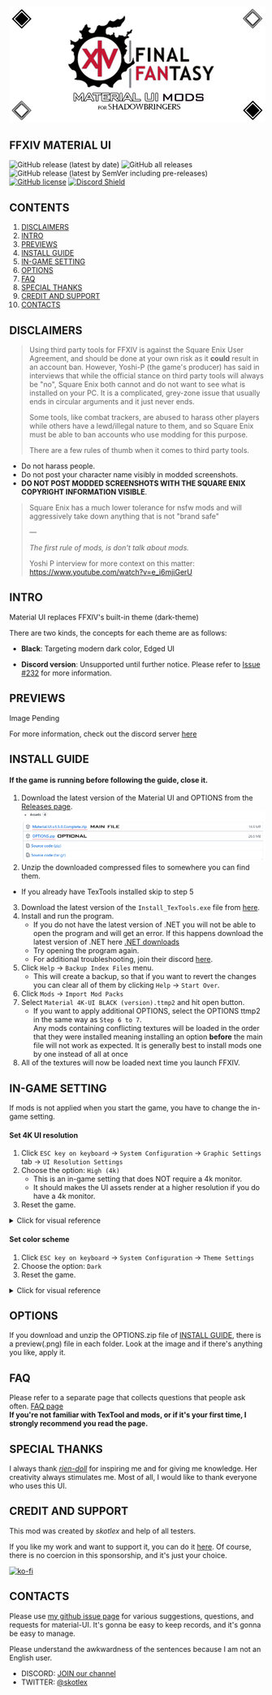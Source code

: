 ![logo](ModPacks/Resources/Preview/github_logo_new.png)

## FFXIV MATERIAL UI
![GitHub release (latest by date)](https://img.shields.io/github/v/release/skotlex/ffxiv-material-ui) ![GitHub all releases](https://img.shields.io/github/downloads/skotlex/ffxiv-material-ui/total) ![GitHub release (latest by SemVer including pre-releases)](https://img.shields.io/github/downloads-pre/skotlex/ffxiv-material-ui/latest/total) [![GitHub license](https://img.shields.io/github/license/skotlex/ffxiv-material-ui)](https://github.com/skotlex/ffxiv-material-ui/blob/master/LICENSE) [![Discord Shield](https://discordapp.com/api/guilds/838030043518599228/widget.png?style=shield)](https://discord.gg/T5sWUpgNPD)

## CONTENTS
1. [DISCLAIMERS](#disclaimers)
2. [INTRO](#intro)
3. [PREVIEWS](#previews)
4. [INSTALL GUIDE](#install-guide)
5. [IN-GAME SETTING](#in-game-setting)
6. [OPTIONS](#options)
7. [FAQ](#faq)
8. [SPECIAL THANKS](#special-thanks)
9. [CREDIT AND SUPPORT](#credit-and-support)
10. [CONTACTS](#contacts)

## DISCLAIMERS
>Using third party tools for FFXIV is against the Square Enix User Agreement, and should be done at your own risk as it __could__ result in an account ban. However, Yoshi-P (the game's producer) has said in interviews that while the official stance on third party tools will always be "no", Square Enix both cannot and do not want to see what is installed on your PC. It is a complicated, grey-zone issue that usually ends in circular arguments and it just never ends.
>
>Some tools, like combat trackers, are abused to harass other players while others have a lewd/illegal nature to them, and so Square Enix must be able to ban accounts who use modding for this purpose.
>
>There are a few rules of thumb when it comes to third party tools.
* Do not harass people.
* Do not post your character name visibly in modded screenshots.
* __DO NOT POST MODDED SCREENSHOTS WITH THE SQUARE ENIX COPYRIGHT INFORMATION VISIBLE__.
>
>Square Enix has a much lower tolerance for nsfw mods and will aggressively take down anything that is not "brand safe"
>
>—
>
><i>The first rule of mods, is don't talk about mods.</i>
>
>Yoshi P interview for more context on this matter: https://www.youtube.com/watch?v=e_i6mjiGerU

## INTRO
Material UI replaces FFXIV's built-in theme (dark-theme)

There are two kinds, the concepts for each theme are as follows:

* **Black**: Targeting modern dark color, Edged UI

* **Discord version**: Unsupported until further notice. Please refer to [Issue #232](issues/232) for more information.

## PREVIEWS
<!--
<b><font size="+1"><details><summary>Preview main mod</summary></font></b>

<!-- <img src=""> -->
Image Pending
<!--
</details>

<b><font size="+1"><details><summary>Preview options</summary></font></b>
These options will work with all styles

Black circle minimap<br>
<img src="ModPacks/OPTIONS HD/01_Minimap/05_black-circle-minimap/black-circle-minimap.png">

Squared corner job icons
<br><img src="ModPacks\OPTIONS HD\03_Icon\02_edge-background-job-icon\02-1_edge-background-job-icon.png"> -->

For more information, check out the discord server [here]()

</details>


## INSTALL GUIDE
#### If the game is running before following the guide, close it.
1. Download the latest version of the Material UI and OPTIONS from the [Releases page](releases/latest).
![down_cnts](ModPacks/Resources/Preview/down_cnts.png)
2. Unzip the downloaded compressed files to somewhere you can find them.  
 - If you already have TexTools installed skip to step 5
3. Download the latest version of the `Install_TexTools.exe` file from [here](https://github.com/TexTools/FFXIV_TexTools_UI/releases/latest).
4. Install and run the program.
    - If you do not have the latest version of .NET you will not be able to open the program and will get an error. If this happens download the latest version of .NET here  [.NET downloads](https://dotnet.microsoft.com/download/dotnet/5.0/runtime)
    - Try opening the program again.
    - For additional troubleshooting, join their discord [here](https://discord.gg/ffxivtextools).
5. Click `Help` → `Backup Index Files` menu.
    - This will create a backup, so that if you want to revert the changes you can clear all of them by clicking `Help` → `Start Over`.
6. Click `Mods` → `Import Mod Packs`
7. Select `Material 4K-UI BLACK (version).ttmp2` and hit open button.
    - If you want to apply additional OPTIONS, select the OPTIONS ttmp2 in the same way as `Step 6 to 7`.\
Any mods containing conflicting textures will be loaded in the order that they were installed meaning installing an option __before__ the main file will not work as expected. It is generally best to install mods one by one instead of all at once
8. All of the textures will now be loaded next time you launch FFXIV.

## IN-GAME SETTING
If mods is not applied when you start the game, you have to change the in-game setting.
#### Set 4K UI resolution
1. Click `ESC key on keyboard` → `System Configuration` → `Graphic Settings` tab → `UI Resolution Settings`
2. Choose the option: `High (4k)`
    - This is an in-game setting that does NOT require a 4k monitor.
    - It should makes the UI assets render at a higher resolution if you do have a 4k monitor.
3. Reset the game.

<details><summary>Click for visual reference</summary>

![guide1](ModPacks/Resources/Preview/guide1.png)

</details>

#### Set color scheme
1. Click `ESC key on keyboard` → `System Configuration` → `Theme Settings`
2. Choose the option: `Dark`
3. Reset the game.

<details>
<summary>Click for visual reference</summary>

![guide2](ModPacks/Resources/Preview/guide2.png)

</details>

## OPTIONS
If you download and unzip the OPTIONS.zip file of [INSTALL GUIDE](#install-guide), there is a preview(.png) file in each folder. Look at the image and if there's anything you like, apply it.

## FAQ
Please refer to a separate page that collects questions that people ask often. [FAQ page](FAQ.md)\
**If you're not familiar with TexTool and mods, or if it's your first time, I strongly recommend you read the page.**

## SPECIAL THANKS
I always thank [*rien-doll*](https://github.com/rien-doll/minimal-ui) for inspiring me and for giving me knowledge. Her creativity always stimulates me. Most of all, I would like to thank everyone who uses this UI.

## CREDIT AND SUPPORT
This mod was created by *skotlex* and help of all testers.

If you like my work and want to support it, you can do it [here](https://ko-fi.com/skotlex). Of course, there is no coercion in this sponsorship, and it's just your choice.

[![ko-fi](https://www.ko-fi.com/img/githubbutton_sm.svg)](https://ko-fi.com/O4O8YTN7)

## CONTACTS

Please use [my github issue page](issues) for various suggestions, questions, and requests for material-UI. It's gonna be easy to keep records, and it's gonna be easy to manage.

Please understand the awkwardness of the sentences because I am not an English user.

* DISCORD: [JOIN our channel](https://discord.gg/T5sWUpgNPD)
* TWITTER: [@skotlex](https://twitter.com/skotlex)

